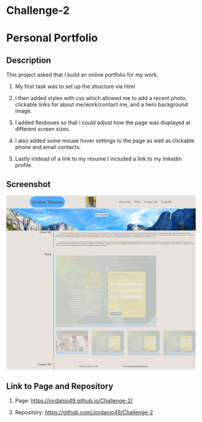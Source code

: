 # Challenge-2

# Personal Portfolio

## **Description**

This project asked that I build an online portfolio for my work.

1. My first task was to set up the structure via html

2. I then added styles with css which allowed me to add a recent photo, clickable links for about me/work/contact me, and a hero background image.

3. I added flexboxes so that i could adjust how the page was displayed at different screen sizes.

4. I also added some mouse hover settings to the page as well as clickable phone and email contacts.

5. Lastly instead of a link to my resume I included a link to my linkedin profile.

## **Screenshot**

![Screenshot of My Portfolio](assets/images/portfolio-screenshot.png)

## **Link to Page and Repository**

1. Page:  https://jordanio49.github.io/Challenge-2/

2. Repository: https://github.com/Jordanio49/Challenge-2